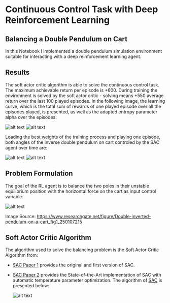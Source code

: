 # Continuous Control Task with Deep Reinforcement Learning
## Balancing a Double Pendulum on Cart
In this Notebook I implemented a double pendulum simulation environment suitable for interacting with a deep reinforcement learning agent.

## Results
The soft actor critic algorithm is able to solve the continuous control task. The maximum achievable return per episode is +600. During training the environment is solved by the soft actor critic - solving means +550 average return over the last 100 played episodes.
In the following image, the learning curve, which is the total sum of rewards of one played episode over all the episodes played, is presented, as well as the adapted entropy parameter alpha over the episodes:

![alt text](https://github.com/MarkusUllenbruch/Deep-Reinforcement-Learning-Control/blob/main/DoubleCartPole/plots/_SAC_return_.png)
![alt text](https://github.com/MarkusUllenbruch/Deep-Reinforcement-Learning-Control/blob/main/DoubleCartPole/plots/_SAC_alpha_.png)

Loading the best weights of the training process and playing one episode, both angles of the inverse double pendulum on cart controled by the SAC agent over time are:

![alt text](https://github.com/MarkusUllenbruch/Deep-Reinforcement-Learning-Control/blob/main/DoubleCartPole/plots/phi_1.png)
![alt text](https://github.com/MarkusUllenbruch/Deep-Reinforcement-Learning-Control/blob/main/DoubleCartPole/plots/phi_2.png)

## Problem Formulation
  The goal of the RL agent is to balance the two poles in their unstable equilibrium position with the horizontal force on the cart as input control variable.

![alt text](https://www.researchgate.net/profile/Alexander_Bogdanov6/publication/250107215/figure/fig1/AS:669527859798030@1536639289962/Double-inverted-pendulum-on-a-cart.png)

Image Source: https://www.researchgate.net/figure/Double-inverted-pendulum-on-a-cart_fig1_250107215


  
  ## Soft Actor Critic Algorithm
  The algorithm used to solve the balancing problem is the Soft Actor Critic Algorithm from:
- [SAC Paper 1](https://arxiv.org/abs/1801.01290)
  provides the original and first version of SAC.
- [SAC Paper 2](https://arxiv.org/abs/1812.05905)
  provides the State-of-the-Art implementation of SAC with automatic temperature parameter optimization.
  The algorithm of [SAC](https://spinningup.openai.com/en/latest/_images/math/c01f4994ae4aacf299a6b3ceceedfe0a14d4b874.svg) is presented below:
  
  ![alt text](https://spinningup.openai.com/en/latest/_images/math/c01f4994ae4aacf299a6b3ceceedfe0a14d4b874.svg)
